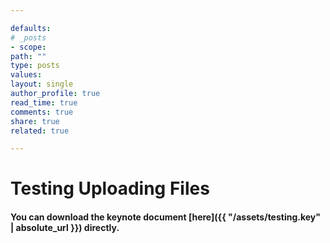 ```yaml
---

defaults:
# _posts
- scope:
path: ""
type: posts
values:
layout: single
author_profile: true
read_time: true
comments: true
share: true
related: true

---
```



# Testing Uploading Files

#### You can download the keynote document [here]({{ "/assets/testing.key" | absolute_url }}) directly.
